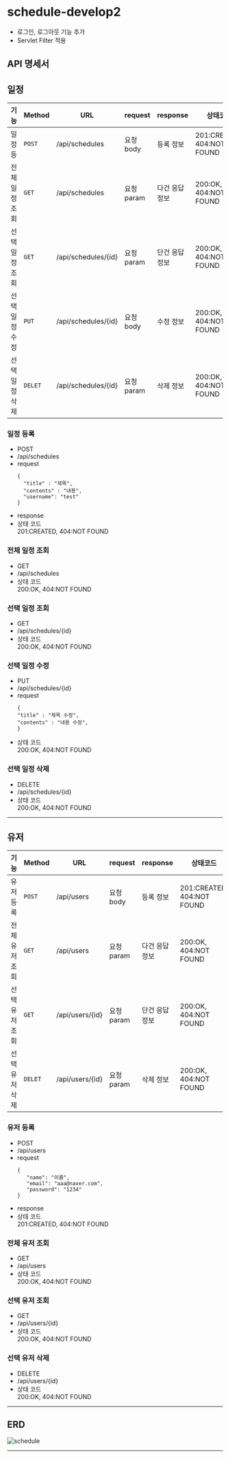 # schedule-develop2
- 로그인, 로그아웃 기능 추가
- Servlet Filter 적용
  
## API 명세서
## 일정
|기능|Method|URL|request|response|상태코드|
|---|---|---|---|---|---|
|일정 등|`POST`|/api/schedules|요청 body|등록 정보|201:CREATED, 404:NOT FOUND|
|전체 일정 조회|`GET`|/api/schedules|요청 param|다건 응답 정보|200:OK, 404:NOT FOUND|
|선택 일정 조회|`GET`|/api/schedules/{id}|요청 param|단건 응답 정보|200:OK, 404:NOT FOUND|
|선택 일정 수정|`PUT`|/api/schedules/{id}|요청 body|수정 정보|200:OK, 404:NOT FOUND|
|선택 일정 삭제|`DELET`|/api/schedules/{id}|요청 param|삭제 정보|200:OK, 404:NOT FOUND|

### 일정 등록
- POST
- /api/schedules
- request
  ```
  {
    "title" : "제목",
    "contents" : "내용",
    "username": "test"
  }  
  ```
- response
- 상태 코드 </br> 201:CREATED, 404:NOT FOUND
### 전체 일정 조회
- GET
- /api/schedules
- 상태 코드 </br> 200:OK, 404:NOT FOUND
### 선택 일정 조회
- GET
- /api/schedules/{id}
- 상태 코드 </br> 200:OK, 404:NOT FOUND
### 선택 일정 수정
- PUT
- /api/schedules/{id}
- request
    ```
  {
    "title" : "제목 수정",
    "contents" : "내용 수정",
  }  
  ```
- 상태 코드 </br> 200:OK, 404:NOT FOUND
### 선택 일정 삭제
- DELETE
- /api/schedules/{id}
- 상태 코드 </br> 200:OK, 404:NOT FOUND

--------

## 유저
|기능|Method|URL|request|response|상태코드|
|---|---|---|---|---|---|
|유저 등록|`POST`|/api/users|요청 body|등록 정보|201:CREATED, 404:NOT FOUND|
|전체 유저 조회|`GET`|/api/users|요청 param|다건 응답 정보|200:OK, 404:NOT FOUND|
|선택 유저 조회|`GET`|/api/users/{id}|요청 param|단건 응답 정보|200:OK, 404:NOT FOUND|
|선택 유저 삭제|`DELET`|/api/users/{id}|요청 param|삭제 정보|200:OK, 404:NOT FOUND|

### 유저 등록
- POST
- /api/users
- request
  ```
  {
     "name": "이름",
     "email": "aaa@naver.com",
     "password": "1234"
  }  
  ```
- response
- 상태 코드 </br> 201:CREATED, 404:NOT FOUND
### 전체 유저 조회
- GET
- /api/users
- 상태 코드 </br> 200:OK, 404:NOT FOUND
### 선택 유저 조회
- GET
- /api/users/{id}
- 상태 코드 </br> 200:OK, 404:NOT FOUND

### 선택 유저 삭제
- DELETE
- /api/users/{id}
- 상태 코드 </br> 200:OK, 404:NOT FOUND

--------

## ERD
![schedule](https://github.com/user-attachments/assets/c4d210b0-63a6-4b86-90ed-2e48192306a9)





-------
